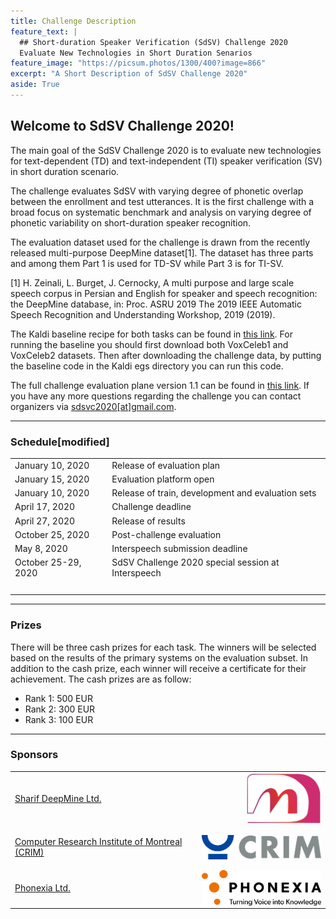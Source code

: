 ```yaml
---
title: Challenge Description
feature_text: |
  ## Short-duration Speaker Verification (SdSV) Challenge 2020
  Evaluate New Technologies in Short Duration Senarios
feature_image: "https://picsum.photos/1300/400?image=866"
excerpt: "A Short Description of SdSV Challenge 2020"
aside: True
---
```


## Welcome to SdSV Challenge 2020! 

The main goal of the SdSV Challenge 2020 is to evaluate new technologies for text-dependent (TD) and text-independent (TI) speaker verification (SV) in short duration scenario.

The challenge evaluates SdSV with varying degree of phonetic overlap between the enrollment and test utterances. It is the first challenge with a broad focus on systematic benchmark and analysis on varying degree of phonetic variability on short-duration speaker recognition.

The evaluation dataset used for the challenge is drawn from the recently released multi-purpose DeepMine dataset[1]. The dataset has three parts and among them Part 1 is used for TD-SV while Part 3 is for TI-SV.

[1] H. Zeinali, L. Burget, J. Cernocky, A multi purpose and large scale speech corpus in Persian and English for speaker and speech recognition:  the DeepMine database, in:  Proc. ASRU 2019 The 2019 IEEE Automatic Speech Recognition and Understanding Workshop, 2019 (2019).

The Kaldi baseline recipe for both tasks can be found in [this link](/2020/assets/sdsvc2020_kaldi_xvector_baseline.tar.gz). For running the baseline you should first download both VoxCeleb1 and VoxCeleb2 datasets. Then after downloading the challenge data, by putting the baseline code in the Kaldi egs directory you can run this code.

The full challenge evaluation plane version 1.1 can be found in [this link](/2020/assets/SdSV_Challenge_Evaluation_Plan.pdf). If you have any more questions regarding the challenge you can contact organizers via [sdsvc2020\[at\]gmail.com](mailto:sdsvc2020\[at\]gmail.com).

---
### Schedule[modified]
<table border="0">
 <tr>
    <td>
    January 10, 2020
    </td>
    <td>
    Release of evaluation plan
    </td>
 </tr>
 <tr>
    <td>
    January 15, 2020
    </td>
    <td>
    Evaluation platform open
    </td>
 </tr>
 <tr>
    <td>
    January 10, 2020
    </td>
    <td>
    Release of train, development and evaluation sets
    </td>
 </tr>
 <tr>
    <td>
    April 17, 2020 
    </td>
    <td>
    Challenge deadline
    </td>
 </tr>
 <tr>
    <td>
    April 27, 2020 
    </td>
    <td>
    Release of results
    </td>
 </tr>
 <tr>
    <td>
    October 25, 2020
    </td>
    <td>
    Post-challenge evaluation
    </td>
 </tr>
 <tr>
    <td>
    May 8, 2020 
    </td>
    <td>
    Interspeech submission deadline
    </td>
 </tr>
 <tr>
    <td>
    October 25-29, 2020
    </td>
    <td>
    SdSV Challenge 2020 special session at Interspeech
    </td>
 </tr>
 <tr><td> &nbsp; </td></tr>
</table>


---
### Prizes
There will be three cash prizes for each task. The winners will be selected based on the results of the primary systems on the evaluation subset. In addition to the cash prize, each winner will receive a certificate for their achievement. The cash prizes are as follow:
- Rank 1: 500 EUR
- Rank 2: 300 EUR
- Rank 3: 100 EUR

---
### Sponsors
<table border="0">
 <tr>
    <td>
	<a href="http://deepmine.ir/">Sharif DeepMine Ltd.</a> 
    </td>
    <td>
	<a href="http://deepmine.ir/"><img align="right" width="120" src="/images/deepmine.jpg"></a>
    </td>
 </tr>
 <tr>
    <td>
    <a href="https://www.crim.ca/en">Computer Research Institute of Montreal (CRIM)</a>
    </td>
    <td style="padding-bottom: 15px; padding-top: 15px;">
    <a href="https://www.crim.ca/en"><img align="right" width="220" src="/images/logo_CRIM_300dpi.jpg"></a>
    </td>
 </tr>
 <tr>
    <td>
    <a href="https://www.phonexia.com">Phonexia Ltd.</a>
    </td>
    <td>
    <a href="https://www.phonexia.com"><img align="right" width="220" src="/images/phonexia2.png"></a>
    </td>
 </tr>
</table>
